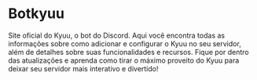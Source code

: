 # Botkyuu
Site oficial do Kyuu, o bot do Discord. Aqui você encontra todas as informações sobre como adicionar e configurar o Kyuu no seu servidor, além de detalhes sobre suas funcionalidades e recursos. Fique por dentro das atualizações e aprenda como tirar o máximo proveito do Kyuu para deixar seu servidor mais interativo e divertido!
